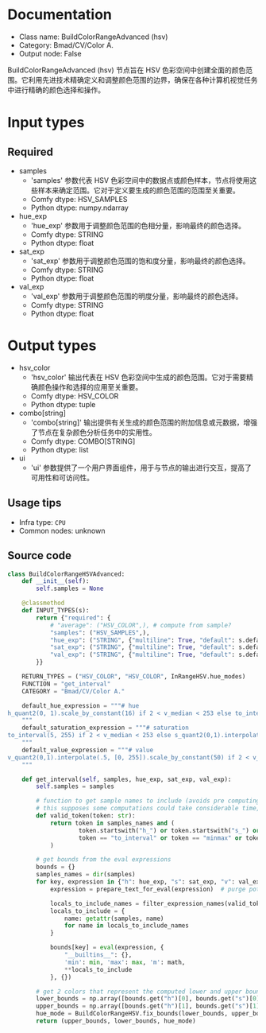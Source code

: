 
# Documentation
- Class name: BuildColorRangeAdvanced (hsv)
- Category: Bmad/CV/Color A.
- Output node: False

BuildColorRangeAdvanced (hsv) 节点旨在 HSV 色彩空间中创建全面的颜色范围。它利用先进技术精确定义和调整颜色范围的边界，确保在各种计算机视觉任务中进行精确的颜色选择和操作。

# Input types
## Required
- samples
    - 'samples' 参数代表 HSV 色彩空间中的数据点或颜色样本，节点将使用这些样本来确定范围。它对于定义要生成的颜色范围的范围至关重要。
    - Comfy dtype: HSV_SAMPLES
    - Python dtype: numpy.ndarray
- hue_exp
    - 'hue_exp' 参数用于调整颜色范围的色相分量，影响最终的颜色选择。
    - Comfy dtype: STRING
    - Python dtype: float
- sat_exp
    - 'sat_exp' 参数用于调整颜色范围的饱和度分量，影响最终的颜色选择。
    - Comfy dtype: STRING
    - Python dtype: float
- val_exp
    - 'val_exp' 参数用于调整颜色范围的明度分量，影响最终的颜色选择。
    - Comfy dtype: STRING
    - Python dtype: float

# Output types
- hsv_color
    - 'hsv_color' 输出代表在 HSV 色彩空间中生成的颜色范围。它对于需要精确颜色操作和选择的应用至关重要。
    - Comfy dtype: HSV_COLOR
    - Python dtype: tuple
- combo[string]
    - 'combo[string]' 输出提供有关生成的颜色范围的附加信息或元数据，增强了节点在复杂颜色分析任务中的实用性。
    - Comfy dtype: COMBO[STRING]
    - Python dtype: list
- ui
    - 'ui' 参数提供了一个用户界面组件，用于与节点的输出进行交互，提高了可用性和可访问性。


## Usage tips
- Infra type: `CPU`
- Common nodes: unknown


## Source code
```python
class BuildColorRangeHSVAdvanced:
    def __init__(self):
        self.samples = None

    @classmethod
    def INPUT_TYPES(s):
        return {"required": {
            # "average": ("HSV_COLOR",), # compute from sample?
            "samples": ("HSV_SAMPLES",),
            "hue_exp": ("STRING", {"multiline": True, "default": s.default_hue_expression}),
            "sat_exp": ("STRING", {"multiline": True, "default": s.default_saturation_expression}),
            "val_exp": ("STRING", {"multiline": True, "default": s.default_value_expression}),
        }}

    RETURN_TYPES = ("HSV_COLOR", "HSV_COLOR", InRangeHSV.hue_modes)
    FUNCTION = "get_interval"
    CATEGORY = "Bmad/CV/Color A."

    default_hue_expression = """# hue
h_quant2(0, 1).scale_by_constant(16) if 2 < v_median < 253 else to_interval(0, 180)
    """
    default_saturation_expression = """# saturation
to_interval(5, 255) if 2 < v_median < 253 else s_quant2(0,1).interpolate(0.2, [0, 255])
    """
    default_value_expression = """# value
v_quant2(0,1).interpolate(.5, [0, 255]).scale_by_constant(50) if 2 < v_median < 253 else v_quant2(0,1).scale_by_constant(8)
    """

    def get_interval(self, samples, hue_exp, sat_exp, val_exp):
        self.samples = samples

        # function to get sample names to include (avoids pre computing everything)
        # this supposes some computations could take considerable time, thus avoiding them if not used
        def valid_token(token: str):
            return token in samples_names and (
                    token.startswith("h_") or token.startswith("s_") or token.startswith("v_") or
                    token == "to_interval" or token == "minmax" or token == "maxmin"
            )

        # get bounds from the eval expressions
        bounds = {}
        samples_names = dir(samples)
        for key, expression in {"h": hue_exp, "s": sat_exp, "v": val_exp}.items():
            expression = prepare_text_for_eval(expression)  # purge potentially dangerous tokens

            locals_to_include_names = filter_expression_names(valid_token, expression)
            locals_to_include = {
                name: getattr(samples, name)
                for name in locals_to_include_names
            }

            bounds[key] = eval(expression, {
                "__builtins__": {},
                'min': min, 'max': max, 'm': math,
                **locals_to_include
            }, {})

        # get 2 colors that represent the computed lower and upper bounds
        lower_bounds = np.array([bounds.get("h")[0], bounds.get("s")[0], bounds.get("v")[0]]).round()
        upper_bounds = np.array([bounds.get("h")[1], bounds.get("s")[1], bounds.get("v")[1]]).round()
        hue_mode = BuildColorRangeHSV.fix_bounds(lower_bounds, upper_bounds)
        return (upper_bounds, lower_bounds, hue_mode)

```
